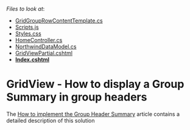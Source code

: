 <!-- default file list -->
*Files to look at*:

* [GridGroupRowContentTemplate.cs](./CS/Sample/App_Code/GridGroupRowContentTemplate.cs)
* [Scripts.js](./CS/Sample/Content/Scripts.js)
* [Styles.css](./CS/Sample/Content/Styles.css)
* [HomeController.cs](./CS/Sample/Controllers/HomeController.cs)
* [NorthwindDataModel.cs](./CS/Sample/Models/NorthwindDataModel.cs)
* [GridViewPartial.cshtml](./CS/Sample/Views/Home/GridViewPartial.cshtml)
* **[Index.cshtml](./CS/Sample/Views/Home/Index.cshtml)**
<!-- default file list end -->
# GridView - How to display a Group Summary in group headers


The <a href="https://www.devexpress.com/Support/Center/p/T198388">How to implement the Group Header Summary</a> article contains a detailed description of this solution

<br/>


